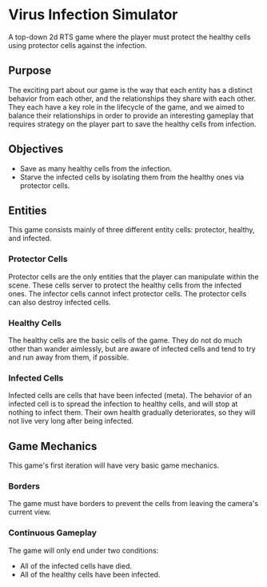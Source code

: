 # Virus Infection Simulator

A top-down 2d RTS game where the player must protect the healthy cells using protector cells against the infection.

## Purpose

The exciting part about our game is the way that each entity has a distinct behavior from each other, and the relationships they share with each other. They each have a key role in the lifecycle of the game, and we aimed to balance their relationships in order to provide an interesting gameplay that requires strategy on the player part to save the healthy cells from infection.

## Objectives

- Save as many healthy cells from the infection.
- Starve the infected cells by isolating them from the healthy ones via protector cells.

## Entities

This game consists mainly of three different entity cells: protector, healthy, and infected.

### Protector Cells
Protector cells are the only entities that the player can manipulate within the scene. These cells server to protect 
the healthy cells from the infected ones. The infector cells cannot infect protector cells. The protector cells can also
destroy infected cells.

### Healthy Cells
The healthy cells are the basic cells of the game. They do not do much other than wander aimlessly, but are aware of infected cells and tend to try and run away from them, if possible.

### Infected Cells
Infected cells are cells that have been infected (meta). The behavior of an infected cell is to spread the infection to
healthy cells, and will stop at nothing to infect them. Their own health gradually deteriorates, so they will not live very long after being infected.

## Game Mechanics

This game's first iteration will have very basic game mechanics.

### Borders
The game must have borders to prevent the cells from leaving the camera's current view.

### Continuous Gameplay
The game will only end under two conditions:
- All of the infected cells have died.
- All of the healthy cells have been infected.